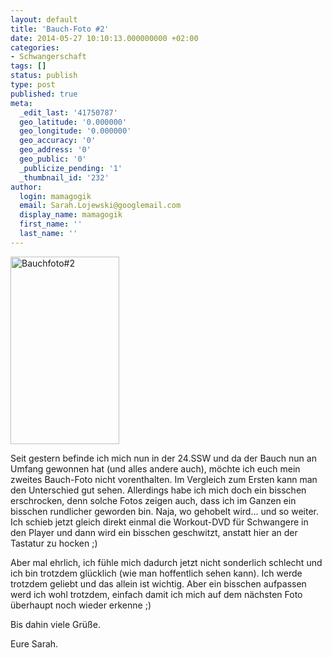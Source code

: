 ```yaml
---
layout: default
title: 'Bauch-Foto #2'
date: 2014-05-27 10:10:13.000000000 +02:00
categories:
- Schwangerschaft
tags: []
status: publish
type: post
published: true
meta:
  _edit_last: '41750787'
  geo_latitude: '0.000000'
  geo_longitude: '0.000000'
  geo_accuracy: '0'
  geo_address: '0'
  geo_public: '0'
  _publicize_pending: '1'
  _thumbnail_id: '232'
author:
  login: mamagogik
  email: Sarah.Lojewski@googlemail.com
  display_name: mamagogik
  first_name: ''
  last_name: ''
---
```

<p><a href="images/bauchfoto2-1.jpg"><img class="aligncenter size-medium wp-image-232" src="http://0.0.0.0:4000/images/bauchfoto2-1.jpg" alt="Bauchfoto#2" width="174" height="300" /></a></p>
<p>Seit gestern befinde ich mich nun in der 24.SSW und da der Bauch nun an Umfang gewonnen hat (und alles andere auch), möchte ich euch mein zweites Bauch-Foto nicht vorenthalten. Im Vergleich zum Ersten kann man den Unterschied gut sehen. Allerdings habe ich mich doch ein bisschen erschrocken, denn solche Fotos zeigen auch, dass ich im Ganzen ein bisschen rundlicher geworden bin. Naja, wo gehobelt wird... und so weiter. Ich schieb jetzt gleich direkt einmal die Workout-DVD für Schwangere in den Player und dann wird ein bisschen geschwitzt, anstatt hier an der Tastatur zu hocken ;)</p>
<p>Aber mal ehrlich, ich fühle mich dadurch jetzt nicht sonderlich schlecht und ich bin trotzdem glücklich (wie man hoffentlich sehen kann). Ich werde trotzdem geliebt und das allein ist wichtig. Aber ein bisschen aufpassen werd ich wohl trotzdem, einfach damit ich mich auf dem nächsten Foto überhaupt noch wieder erkenne ;)</p>
<p>Bis dahin viele Grüße.</p>
<p>Eure Sarah.</p>
